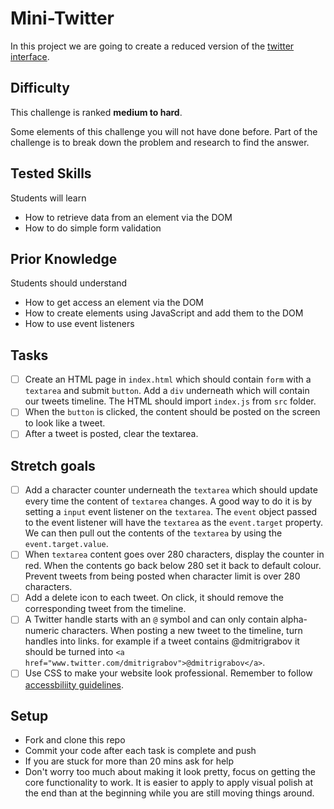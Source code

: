 # Mini-Twitter

In this project we are going to create a reduced version of the [twitter interface](https://twitter.com/home).

## Difficulty

This challenge is ranked **medium to hard**.

Some elements of this challenge you will not have done before. Part of the challenge is to break down the problem and research to find the answer.

## Tested Skills

Students will learn

- How to retrieve data from an element via the DOM
- How to do simple form validation

## Prior Knowledge

Students should understand

- How to get access an element via the DOM
- How to create elements using JavaScript and add them to the DOM
- How to use event listeners

## Tasks

- [ ] Create an HTML page in `index.html` which should contain `form` with a `textarea` and submit `button`. Add a `div` underneath which will contain our tweets timeline. The HTML should import `index.js` from `src` folder.
- [ ] When the `button` is clicked, the content should be posted on the screen to look like a tweet.
- [ ] After a tweet is posted, clear the textarea.

## Stretch goals

- [ ] Add a character counter underneath the `textarea` which should update every time the content of `textarea` changes. A good way to do it is by setting a `input` event listener on the `textarea`. The `event` object passed to the event listener will have the `textarea` as the `event.target` property. We can then pull out the contents of the `textarea` by using the `event.target.value`.
- [ ] When `textarea` content goes over 280 characters, display the counter in red. When the contents go back below 280 set it back to default colour. Prevent tweets from being posted when character limit is over 280 characters.
- [ ] Add a delete icon to each tweet. On click, it should remove the corresponding tweet from the timeline.
- [ ] A Twitter handle starts with an `@` symbol and can only contain alpha-numeric characters. When posting a new tweet to the timeline, turn handles into links. for example if a tweet contains @dmitrigrabov it should be turned into `<a href="www.twitter.com/dmitrigrabov">@dmitrigrabov</a>`.
- [ ] Use CSS to make your website look professional. Remember to follow [accessbiliity guidelines](https://developer.mozilla.org/en-US/docs/Web/Accessibility).

## Setup

- Fork and clone this repo
- Commit your code after each task is complete and push
- If you are stuck for more than 20 mins ask for help
- Don't worry too much about making it look pretty, focus on getting the core functionality to work. It is easier to apply to apply visual polish at the end than at the beginning while you are still moving things around.
